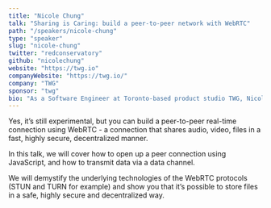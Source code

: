 ```yaml
---
title: "Nicole Chung"
talk: "Sharing is Caring: build a peer-to-peer network with WebRTC"
path: "/speakers/nicole-chung"
type: "speaker"
slug: "nicole-chung"
twitter: "redconservatory"
github: "nicolechung"
website: "https://twg.io"
companyWebsite: "https://twg.io/"
company: "TWG"
sponsor: "twg"
bio: "As a Software Engineer at Toronto-based product studio TWG, Nicole Chung works with Node, React, and Redux to build fast and efficient user interfaces. She is also an occasional lead instructor at Canada Learning Code, a non-profit dedicated to building technical skills for all Canadians, and has mentored at HackerYou for their part-time JavaScript courses."
---
```


<p>Yes, it’s still experimental, but you can build a peer-to-peer real-time connection using WebRTC - a connection that shares audio, video, files in a fast, highly secure, decentralized manner.</p><p>In this talk, we will cover how to open up a peer connection using JavaScript, and how to transmit data via a data channel.</p><p>We will demystify the underlying technologies of the WebRTC protocols (STUN and TURN for example) and show you that it’s possible to store files in a safe, highly secure and decentralized way.</p>